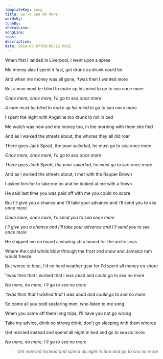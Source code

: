 ```yaml
---
templateKey: song
title: Go To Sea No More  
wordsBy:
tuneBy:
chorusLine:
songLine:
tags:
description:
date: 2019-03-07T08:05:12.000Z
---
```

When first I landed in Liverpool, I went upon a spree

Me money alas I spent it fast, got drunk as drunk could be

And when me money was all gone, \'twas then I wanted more

But a man must be blind to make up his mind to go to sea once more

*Once more, once more, I'll go to sea once more*

*A man must be blind to make up his mind to go to sea once more*

I spent the night with Angeline too drunk to roll in bed

Me watch was new and me money too, in the morning with them she fled

And as I walked the streets about, the whores they all did roar

There goes Jack Spratt, the poor sailorlad, he must go to sea once more

*Once more, once more, I'll go to sea once more*

*There goes Jack Spratt, the poor sailorlad, he must go to sea once
more*

And as I walked the streets about, I met with the Rapper Brown

I asked him for to take me on and he looked at me with a frown

He said last time you was paid off with me you could no score

But I\'ll give you a chance and I\'ll take your advance and I\'ll send
you to sea once more

*Once more, once more, I'll send you to sea once more*

*I\'ll give you a chance and I\'ll take your advance and I\'ll send you
to see once more*

He shipped me on board a whaling ship bound for the arctic seas

Where the cold winds blow through the frost and snow and Jamaica rum
would freeze

But worse to bear, I\'d no hard weather gear for I\'d spent all money on
shore

\'twas then that I wished that I was dead and could go to sea no more

*No more, no more, I'll go to sea no more*

*\'twas then that I wished that I was dead and could go to sea no more*

So come all you bold seafaring men, who listen to me song

When you come off them long trips, I\'ll have you not go wrong

Take my advice, drink no strong drink, don\'t go sleeping with them
whores

Get married instead and spend all night in bed and go to sea no more

*No more, no more, I'll go to sea no more*

> *Get married instead and spend all night in bed and go to sea no more*
